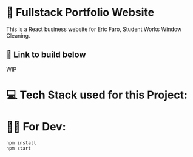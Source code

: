 # 🧾 Fullstack Portfolio Website
This is a React business website for Eric Faro, Student Works Window Cleaning. 

## 🔗 Link to build below
WIP

# 💻 Tech Stack used for this Project:

# 👨‍💻 For Dev:

```
npm install
npm start
```
